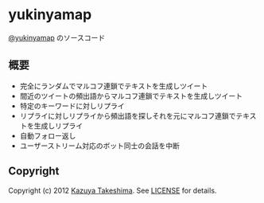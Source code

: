# yukinyamap

[@yukinyamap](http://twitter.com/yukinyamap) のソースコード

## 概要

* 完全にランダムでマルコフ連鎖でテキストを生成しツイート
* 間近のツイートの頻出語からマルコフ連鎖でテキストを生成しツイート
* 特定のキーワードに対しリプライ
* リプライに対しリプライから頻出語を探しそれを元にマルコフ連鎖でテキストを生成しリプライ
* 自動フォロー返し
* ユーザーストリーム対応のボット同士の会話を中断

## Copyright
Copyright (c) 2012 [Kazuya Takeshima](mailto:mail@mitukiii.jp). See [LICENSE][] for details.

[license]: https://github.com/mitukiii/yukinyamap/blob/master/LICENSE.md

